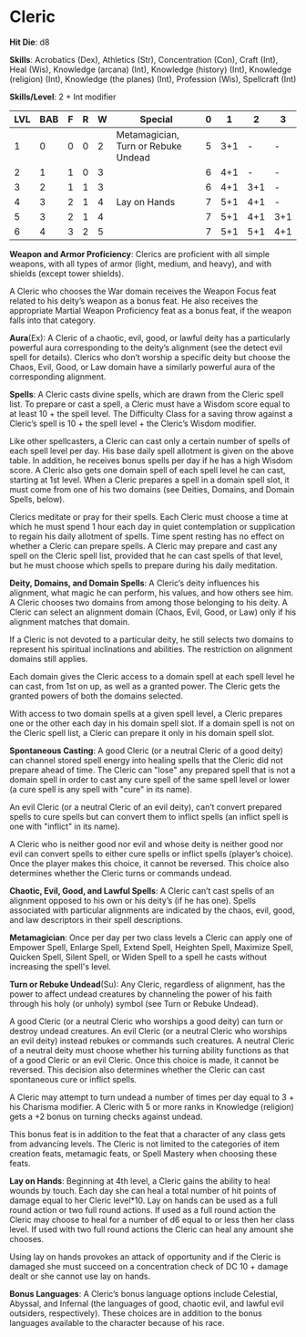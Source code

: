 # Cleric

**Hit Die**: d8

**Skills**: Acrobatics (Dex), Athletics (Str), Concentration (Con), Craft (Int), Heal (Wis), Knowledge (arcana) (Int), Knowledge (history) (Int), Knowledge (religion) (Int), Knowledge (the planes) (Int), Profession (Wis), Spellcraft (Int)

**Skills/Level**: 2 + Int modifier

LVL | BAB | F | R | W | Special | 0 | 1 | 2 | 3
--- | --- | - | - | - | ------- | - | - | - | -
1   | 0   | 0 | 0 | 2 | Metamagician, Turn or Rebuke Undead | 5 | 3+1 | -   | -  
2   | 1   | 1 | 0 | 3 |  | 6 | 4+1 | -   | -
3   | 2   | 1 | 1 | 3 |  | 6 | 4+1 | 3+1 | -
4   | 3   | 2 | 1 | 4 | Lay on Hands | 7 | 5+1 | 4+1 | -
5   | 3   | 2 | 1 | 4 |  | 7 | 5+1 | 4+1 | 3+1
6   | 4   | 3 | 2 | 5 |  | 7 | 5+1 | 5+1 | 4+1

**Weapon and Armor Proficiency**: Clerics are proficient with all simple weapons, with all types of armor (light, medium, and heavy), and with shields (except tower shields).

A Cleric who chooses the War domain receives the Weapon Focus feat related to his deity’s weapon as a bonus feat. He also receives the appropriate Martial Weapon Proficiency feat as a bonus feat, if the weapon falls into that category.

**Aura**(Ex): A Cleric of a chaotic, evil, good, or lawful deity has a particularly powerful aura corresponding to the deity’s alignment (see the detect evil spell for details). Clerics who don’t worship a specific deity but choose the Chaos, Evil, Good, or Law domain have a similarly powerful aura of the corresponding alignment.

**Spells**: A Cleric casts divine spells, which are drawn from the Cleric spell list. To prepare or cast a spell, a Cleric must have a Wisdom score equal to at least 10 + the spell level. The Difficulty Class for a saving throw against a Cleric’s spell is 10 + the spell level + the Cleric’s Wisdom modifier.

Like other spellcasters, a Cleric can cast only a certain number of spells of each spell level per day. His base daily spell allotment is given on the above table. In addition, he receives bonus spells per day if he has a high Wisdom score. A Cleric also gets one domain spell of each spell level he can cast, starting at 1st level. When a Cleric prepares a spell in a domain spell slot, it must come from one of his two domains (see Deities, Domains, and Domain Spells, below).

Clerics meditate or pray for their spells. Each Cleric must choose a time at which he must spend 1 hour each day in quiet contemplation or supplication to regain his daily allotment of spells. Time spent resting has no effect on whether a Cleric can prepare spells. A Cleric may prepare and cast any spell on the Cleric spell list, provided that he can cast spells of that level, but he must choose which spells to prepare during his daily meditation.

**Deity, Domains, and Domain Spells**: A Cleric’s deity influences his alignment, what magic he can perform, his values, and how others see him. A Cleric chooses two domains from among those belonging to his deity. A Cleric can select an alignment domain (Chaos, Evil, Good, or Law) only if his alignment matches that domain.

If a Cleric is not devoted to a particular deity, he still selects two domains to represent his spiritual inclinations and abilities. The restriction on alignment domains still applies.

Each domain gives the Cleric access to a domain spell at each spell level he can cast, from 1st on up, as well as a granted power. The Cleric gets the granted powers of both the domains selected.

With access to two domain spells at a given spell level, a Cleric prepares one or the other each day in his domain spell slot. If a domain spell is not on the Cleric spell list, a Cleric can prepare it only in his domain spell slot.

**Spontaneous Casting**: A good Cleric (or a neutral Cleric of a good deity) can channel stored spell energy into healing spells that the Cleric did not prepare ahead of time. The Cleric can "lose" any prepared spell that is not a domain spell in order to cast any cure spell of the same spell level or lower (a cure spell is any spell with "cure" in its name).

An evil Cleric (or a neutral Cleric of an evil deity), can’t convert prepared spells to cure spells but can convert them to inflict spells (an inflict spell is one with "inflict" in its name).

A Cleric who is neither good nor evil and whose deity is neither good nor evil can convert spells to either cure spells or inflict spells (player’s choice). Once the player makes this choice, it cannot be reversed. This choice also determines whether the Cleric turns or commands undead.

**Chaotic, Evil, Good, and Lawful Spells**: A Cleric can’t cast spells of an alignment opposed to his own or his deity’s (if he has one). Spells associated with particular alignments are indicated by the chaos, evil, good, and law descriptors in their spell descriptions.

**Metamagician**: Once per day per two class levels a Cleric can apply one of Empower Spell, Enlarge Spell, Extend Spell, Heighten Spell, Maximize Spell, Quicken Spell, Silent Spell, or Widen Spell to a spell he casts without increasing the spell's level.

**Turn or Rebuke Undead**(Su): Any Cleric, regardless of alignment, has the power to affect undead creatures by channeling the power of his faith through his holy (or unholy) symbol (see Turn or Rebuke Undead).

A good Cleric (or a neutral Cleric who worships a good deity) can turn or destroy undead creatures. An evil Cleric (or a neutral Cleric who worships an evil deity) instead rebukes or commands such creatures. A neutral Cleric of a neutral deity must choose whether his turning ability functions as that of a good Cleric or an evil Cleric. Once this choice is made, it cannot be reversed. This decision also determines whether the Cleric can cast spontaneous cure or inflict spells.

A Cleric may attempt to turn undead a number of times per day equal to 3 + his Charisma modifier. A Cleric with 5 or more ranks in Knowledge (religion) gets a +2 bonus on turning checks against undead.

This bonus feat is in addition to the feat that a character of any class gets from advancing levels. The Cleric is not limited to the categories of item creation feats, metamagic feats, or Spell Mastery when choosing these feats.

**Lay on Hands**: Beginning at 4th level, a Cleric gains the ability to heal wounds by touch. Each day she can heal a total number of hit points of damage equal to her Cleric level*10. Lay on hands can be used as a full round action or two full round actions. If used as a full round action the Cleric may choose to heal for a number of d6 equal to or less then her class level. If used with two full round actions the Cleric can heal any amount she chooses.

Using lay on hands provokes an attack of opportunity and if the Cleric is damaged she must succeed on a concentration check of DC 10 + damage dealt or she cannot use lay on hands.

**Bonus Languages**: A Cleric’s bonus language options include Celestial, Abyssal, and Infernal (the languages of good, chaotic evil, and lawful evil outsiders, respectively). These choices are in addition to the bonus languages available to the character because of his race.